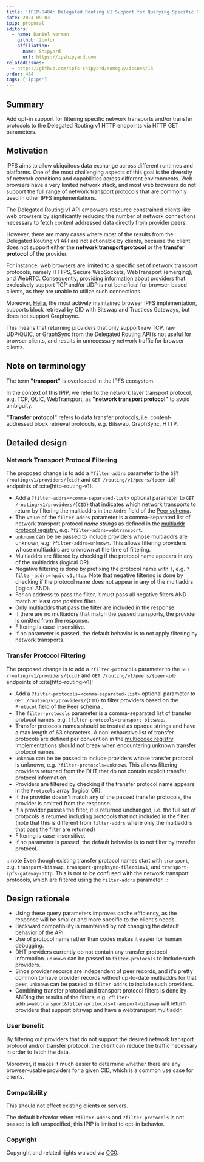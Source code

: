 ```yaml
---
title: 'IPIP-0484: Delegated Routing V1 Support for Querying Specific Network Transport and Transfer Protocols'
date: 2024-09-03
ipip: proposal
editors:
  - name: Daniel Norman
    github: 2color
    affiliation:
      name: Shipyard
      url: https://ipshipyard.com
relatedIssues:
  - https://github.com/ipfs-shipyard/someguy/issues/13
order: 484
tags: ['ipips']
---
```


## Summary

Add opt-in support for filtering specific network transports and/or transfer protocols to the Delegated Routing v1 HTTP endpoints via HTTP GET parameters.

## Motivation

IPFS aims to allow ubiquitous data exchange across different runtimes and platforms. One of the most challenging aspects of this goal is the diversity of network conditions and capabilities across different environments. Web browsers have a very limited network stack, and most web browsers do not support the full range of network transport protocols that are commonly used in other IPFS implementations.

The Delegated Routing v1 API empowers resource constrained clients like web browsers by significantly reducing the number of network connections necessary to fetch content addressed data directly from provider peers.

However, there are many cases where most of the results from the Delegated Routing v1 API are not actionable by clients, because the client does not support either the **network transport protocol** or the **transfer protocol** of the provider.

For instance, web browsers are limited to a specific set of network transport protocols, namely HTTPS, Secure WebSockets, WebTransport (emerging), and WebRTC. Consequently, providing information about providers that exclusively support TCP and/or UDP is not beneficial for browser-based clients, as they are unable to utilize such connections.

Moreover, [Helia](https://github.com/ipfs/helia/), the most actively maintained browser IPFS implementation, supports block retrieval by CID with Bitswap and Trustless Gateways, but does not support Graphsync.

This means that returning providers that only support raw TCP, raw UDP/QUIC, or GraphSync from the Delegated Routing API is not useful for browser clients, and results in unnecessary network traffic for browser clients.

## Note on terminology

The term **"transport"** is overloaded in the IPFS ecosystem.

In the context of this IPIP, we refer to the network layer transport protocol, e.g. TCP, QUIC, WebTransport, as **"network transport protocol"** to avoid ambiguity.

**"Transfer protocol"** refers to data transfer protocols, i.e. content-addressed block retrieval protocols, e.g. Bitswap, GraphSync, HTTP.

## Detailed design

### Network Transport Protocol Filtering

The proposed change is to add a `?filter-addrs` parameter to the `GET /routing/v1/providers/{cid}` and `GET /routing/v1/peers/{peer-id}` endpoints of :cite[http-routing-v1]:

- Add a `?filter-addrs=<comma-separated-list>` optional parameter to `GET /routing/v1/providers/{CID}` that indicates which network transports to return by filtering the multiaddrs in the `Addrs` field of the [Peer schema].
- The value of the `filter-addrs` parameter is a comma-separated list of network transport protocol _name strings_ as defined in the [multiaddr protocol registry](https://github.com/multiformats/multiaddr/blob/master/protocols.csv), e.g. `?filter-addrs=webtransport`.
- `unknown` can be be passed to include providers whose multiaddrs are unknown, e.g. `?filter-addrs=unknown`. This allows filtering providers whose multiaddrs are unknown at the time of filtering.
- Multiaddrs are filtered by checking if the protocol name appears in any of the multiaddrs (logical OR).
- Negative filtering is done by prefixing the protocol name with `!`, e.g. `?filter-addrs=!quic-v1,!tcp`. Note that negative filtering is done by checking if the protocol name does not appear in any of the multiaddrs (logical AND).
- For an address to pass the filter, it must pass all negative filters AND match at least one positive filter.
- Only multiaddrs that pass the filter are included in the response.
- If there are no multiaddrs that match the passed transports, the provider is omitted from the response.
- Filtering is case-insensitive.
- If no parameter is passed, the default behavior is to not apply filtering by network transports.

### Transfer Protocol Filtering

The proposed change is to add a `?filter-protocols` parameter to the `GET /routing/v1/providers/{cid}` and `GET /routing/v1/peers/{peer-id}` endpoints of :cite[http-routing-v1]:

- Add a `?filter-protocols=<comma-separated-list>` optional parameter to `GET /routing/v1/providers/{CID}` to filter providers based on the `Protocol` field of the [Peer schema] .
- The `filter-protocols` parameter is a comma-separated list of transfer protocol names, e.g. `?filter-protocols=transport-bitswap`.
- Transfer protocols names should be treated as opaque strings and have a max length of 63 characters. A non-exhaustive list of transfer protocols are defined per convention in the [multicodec registry](https://github.com/multiformats/multicodec/blob/3b7b52deb31481790bc4bae984d8675bda4e0c82/table.csv#L149-L151). Implementations should not break when encountering unknown transfer protocol names.
- `unknown` can be be passed to include providers whose transfer protocol is unknown, e.g. `?filter-protocols=unknown`. This allows filtering providers returned from the DHT that do not contain explicit transfer protocol information.
- Providers are filtered by checking if the transfer protocol name appears in the `Protocols` array (logical OR).
- If the provider doesn't match any of the passed transfer protocols, the provider is omitted from the response.
- If a provider passes the filter, it is returned unchanged, i.e. the full set of protocols is returned including protocols that not included in the filter. (note that this is different from `filter-addrs` where only the multiaddrs that pass the filter are returned)
- Filtering is case-insensitive.
- If no parameter is passed, the default behavior is to not filter by transfer protocol.

:::note
Even though existing transfer protocol names start with `transport`, e.g. `transport-bitswap`, `transport-graphsync-filecoinv1`, and `transport-ipfs-gateway-http`. This is not to be confused with the network transport protocols, which are filtered using the `filter-addrs` parameter.
:::

## Design rationale

- Using these query parameters improves cache efficiency, as the response will be smaller and more specific to the client's needs.
- Backward compatibility is maintained by not changing the default behavior of the API.
- Use of protocol name rather than codes makes it easier for human debugging.
- DHT providers currently do not contain any transfer protocol information. `unknown` can be passed to `filter-protocols` to include such providers.
- Since provider records are independent of peer records, and it's pretty common to have provider records without up-to-date multiaddrs for that peer, `unknown` can be passed to `filter-addrs` to include such providers.
- Combining transfer protocol and transport protocol filters is done by ANDing the results of the filters, e.g. `?filter-addrs=webtransport&filter-protocols=transport-bitswap` will return providers that support bitswap and have a webtransport multiaddr.

### User benefit

By filtering out providers that do not support the desired network transport protocol and/or transfer protocol, the client can reduce the traffic necessary in order to fetch the data.

Moreover, it makes it much easier to determine whether there are any browser-usable providers for a given CID, which is a common use case for clients.

### Compatibility

This should not effect existing clients or servers.

The default behavior when `?filter-addrs` and `?filter-protocols` is not passed is left unspecified, this IPIP is limited to opt-in behavior.

### Copyright

Copyright and related rights waived via [CC0](https://creativecommons.org/publicdomain/zero/1.0/).

[Peer schema]: https://specs.ipfs.tech/routing/http-routing-v1/#peer-schema
